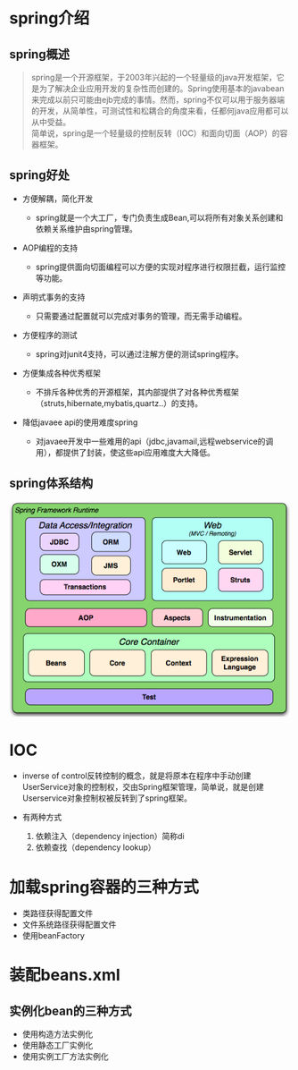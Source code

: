 # spring介绍

## spring概述
>  spring是一个开源框架，于2003年兴起的一个轻量级的java开发框架，它是为了解决企业应用开发的复杂性而创建的。Spring使用基本的javabean来完成以前只可能由ejb完成的事情。然而，spring不仅可以用于服务器端的开发，从简单性，可测试性和松耦合的角度来看，任都何java应用都可以从中受益。  
>   简单说，spring是一个轻量级的控制反转（IOC）和面向切面（AOP）的容器框架。

## spring好处
* 方便解耦，简化开发
   - spring就是一个大工厂，专门负责生成Bean,可以将所有对象关系创建和依赖关系维护由spring管理。
* AOP编程的支持
   - spring提供面向切面编程可以方便的实现对程序进行权限拦截，运行监控等功能。  
* 声明式事务的支持
   - 只需要通过配置就可以完成对事务的管理，而无需手动编程。
* 方便程序的测试
   - spring对junit4支持，可以通过注解方便的测试spring程序。

* 方便集成各种优秀框架
   - 不排斥各种优秀的开源框架，其内部提供了对各种优秀框架（struts,hibernate,mybatis,quartz..）的支持。

* 降低javaee api的使用难度spring
  - 对javaee开发中一些难用的api（jdbc,javamail,远程webservice的调用），都提供了封装，使这些api应用难度大大降低。

## spring体系结构
![icon](img/1.png)

# IOC
* inverse of control反转控制的概念，就是将原本在程序中手动创建UserService对象的控制权，交由Spring框架管理，简单说，就是创建Userservice对象控制权被反转到了spring框架。

* 有两种方式
    1. 依赖注入（dependency injection）简称di
    2. 依赖查找（dependency lookup）


# 加载spring容器的三种方式
* 类路径获得配置文件  
* 文件系统路径获得配置文件  
* 使用beanFactory

# 装配beans.xml

## 实例化bean的三种方式

* 使用构造方法实例化  
* 使用静态工厂实例化  
* 使用实例工厂方法实例化